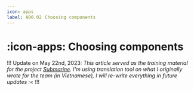 ```yaml
---
icon: apps
label: A00.02⠀Choosing components
---
```

# :icon-apps: Choosing components

!!!
Update on May 22nd, 2023: *This article served as the training material for the project [Submarine](/projects/P04-submarine.md). I'm using translation tool on what I originally wrote for the team (in Vietnamese), I will re-write everything in future updates :<*
!!!
